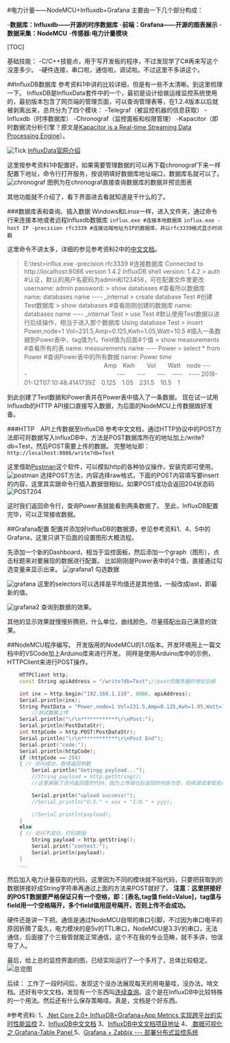 #电力计量——NodeMCU+Influxdb+Grafana
主要由一下几个部分构成：

-**数据库：Influxdb——开源的时序数据库**
-**前端：Grafana——开源的图表展示**
-**数据采集：NodeMCU**
-**传感器:电力计量模块**

[TOC]

基础技能：
-C/C++技能点，用于写开发板的程序，不过发现学了C#再来写这个没差多少。
-硬件连接，串口啦，通信啦，调试啦。不过这里不多讲这个。

##InfluxDB数据库
参考资料1中讲的比较详细，但是有一些不太清晰。到这里梳理一下。
InfluxDB是InfluxData套件中的一个，最初是设计给做运维监控系统使用的，最初版本包含了网页端的管理页面，可以查询管理表等，在1.2.4版本以后就被剥离出来，总共分为了四个模块：
-Telegraf（被监控机器的信息获取）
-Influxdb（时序数据库）
-Chronograf（监控面板和权限管理）
-Kapacitor（即时数据流分析引擎？原文是[Kapacitor is a Real-time Streaming Data Processing Engine](https://www.influxdata.com/time-series-platform/kapacitor/)）。

![Tick](https://i.loli.net/2018/01/12/5a5854f61f380.png)
[InfluxData官网介绍](https://www.influxdata.com/time-series-platform/)


这里按参考资料1中配置好，如果需要管理数据的可以再下载chronograf下来一样配置下地址，命令行打开服务，按说明填好数据库地址端口，数据库名就可以了。
![chronograf](https://i.loli.net/2018/01/12/5a5857ecbaf90.png)
图例为在chronograf直接查询数据库的数据并预览图表

其他功能就不介绍了，看下界面进去看就知道是干什么的了。

###数据库表和查询、插入数据
Windows和Linux一样，进入文件夹，通过命令行来连接本地或者远程Influxdb数据库
`influx.exe #连接本地数据库`
`influx.exe -host IP -precision rfc3339 #连接远端地址为IP的数据库，并以rfc3339格式显示时间戳`

这里命令不讲太多，详细的参见参考资料2中的[中文文档](https://jasper-zhang1.gitbooks.io/influxdb/content/)。

>E:\test>influx.exe -precision rfc3339
\#连接数据库
Connected to http://localhost:8086 version 1.4.2
InfluxDB shell version: 1.4.2
\> auth
\#认证，默认的用户名密码为admin和123456，可在配置文件里更改
username: admin
password:
\> show databases
\#查看所以数据库
name: databases
name
\----
_internal
\> create database Test
\#创建Test数据库
\> show databases
\#查看刚刚创建的数据库
name: databases
name
\----
_internal
Test
\> use Test
\#默认使用Test数据以进行后续操作，相当于进入那个数据库
Using database Test
\> insert Power,node=1 Vol=231.5,Amp=0.125,Kwh=1.05,Watt=10.5
\#插入一条数据到Power表中，tag值为1，field值为后面4个值
\> show measurements
\#查看所有的表
name: measurements
name
\----
Power
\> select * from Power
\#查询Power表中的所有数据
name: Power
time  　　　　　　　　　    　　　　Amp　Kwh　　Vol　　Watt　node
\----　　　　　　　　　　　　　　　---　　---　　---　----　----
2018-01-12T07:10:48.4141739Z　0.125　1.05　231.5　10.5　1

到此创建了Test数据和Power表并在Power表中插入了一条数据。
现在试一试用Influxdb的HTTP API接口直接写入数据，为后面的NodeMCU上传数据做好准备。

###HTTP　API上传数据至InfluxDB
参考中文文档，通过HTTP协议中的POST方法即可将数据写入InfluxDB中，方法是POST数据库所在的地址加上/write?db=Test，然后POST需要上传的数据。
完整地址即：
`http://localhost:8086/write?db=Test`

这里借助[Postman](https://www.getpostman.com/)这个软件，可以模拟http的各种协议操作，安装完即可使用。
![postman](https://i.loli.net/2018/01/12/5a5867eac7006.png)
选择POST方法，内容选择raw格式，下面的POST内容填写要insert的内容，这里其实跟命令行插入数据很相似。如果POST成功会返回204状态码
![POST204](https://i.loli.net/2018/01/12/5a58696369aaa.png)

这时我们返回命令行，查询Power表就能看到两条数据了。
至此，InfluxDB配置完毕，可以正常接收数据。

##Grafana配置
配置并添加好InfluxDB的数据源，参见参考资料1、4、5中的Grafana，这里只讲下后面的设置图形大概流程。

先添加一个新的Dashboard，相当于监控面板，然后添加一个graph（图形），点击标题来对要展现的数据进行配置。
比如刚刚是Power表中的4个值，直接通过勾选变量来显示出来。
![grafana1](https://i.loli.net/2018/01/12/5a586d1643ae1.jpg)
勾选数据

![grafana](https://i.loli.net/2018/01/12/5a586d719795d.jpg)
这里的selectors可以选择是平均值还是其他值，一般改成last，即最新的值。

![grafana2](https://i.loli.net/2018/01/12/5a586de8f094d.jpg)
查询到数据的效果。

其他的显示效果就慢慢折腾把，什么单位，曲线颜色，尽量搭配出自己满意的效果。

##NodeMCU程序编写。
开发版用的NodeMCU的1.0版本。开发环境用上一篇文档中的VSCode加上Arduino库来进行开发。
同样是使用Arduino库中的示例，HTTPClient来进行POST操作。
```c++
    HTTPClient http;
    const String apiAddress = "/write?db=Test";//post的服务器的地址后缀

    int inx = http.begin("192.168.1.110", 8086, apiAddress);
    Serial.println(inx);
    String PostData = "Power,node=1 Vol=231.5,Amp=0.125,Kwh=1.05,Watt=10.5";
        //测试数据上传
    Serial.println("\r\n************\r\nPost:");
    Serial.println(PostDataStr);
    int httpCode = http.POST(PostDataStr);
    Serial.println("\r\n************\r\nPost End");
    Serial.print("code:");
    Serial.println(httpCode);
    if (httpCode == 204)
    { // 访问成功，取得返回参数
        Serial.println("Getingg payload...");
        //String payload = http.getString();
        //这里屏蔽了访问返回值的代码，因为上传成功后返回的内容为空，后续调试发现会造成bug卡在这一步

        Serial.println("upload success!");
        //Serial.println("U:5." + xxx + "I:0." + yyy);

        //Serial.println(payload);
    }
    else
    { // 访问不成功，打印原因
        String payload = http.getString();
        Serial.print("context:");
        Serial.println(payload);
    }
    ...
```

然后加入电力计量获取的代码，这里因为不同的模块就不贴代码，只要把获取到的数据拼接好成String字符串再通过上面的方法来POST就好了。
**注意：这里拼接好的POST数据要严格保证只有一个空格，即：[表名,tag值 field=Value]，tag值与field用一个空格隔开，多个field值用逗号隔开，否则上传不会成功。**

硬件还是讲一下把。通信是通过NodeMCU自带的串口引脚，不过因为串口电平的原因折腾了蛮久，电力模块的是5v的TTL串口，NodeMCU是3.3V的串口，无法通信，后面接了个三极管就能正常通信，这个不在我的专业范畴，就不多讲，怕误导了人。

最后，给上总的监控界面的图，已经实际运行了一个多月了，总体比较稳定。
![总览图](https://i.loli.net/2018/01/12/5a58731e52e10.jpg)


后续：
工作了一段时间后，发现这个没办法展现每天的用电量哇，没办法，啃文档。还好有中文文档，发现有一个东西叫[连续查询](https://jasper-zhang1.gitbooks.io/influxdb/content/Guide/downsampling_and_retention.html)。这个是在InfluxDB中比较特殊的一个用法。然后还有什么保存策略哇。真是，文档是个好东西。

#参考资料:
1、[.Net Core 2.0+ InfluxDB+Grafana+App Metrics 实现跨平台的实时性能监控](http://www.cnblogs.com/landonzeng/p/7904402.html)
2、[InfluxDB中文文档](https://jasper-zhang1.gitbooks.io/influxdb/content/)
3、[InfluxDB中文文档项目地址](https://github.com/jasper-zhang/influxdb-document-cn)
4、[ 数据可视化之 Grafana-Table Panel ](https://testerhome.com/topics/4550?locale=zh-CN)
5、[Grafana + Zabbix --- 部署分布式监控系统](http://www.cnblogs.com/yyhh/p/4792830.html)
